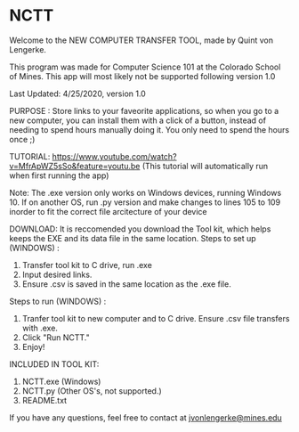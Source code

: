 # NCTT

Welcome to the NEW COMPUTER TRANSFER TOOL, made by Quint von Lengerke.

This program was made for Computer Science 101 at the Colorado School of Mines. This app will most likely not be supported following 
version 1.0

Last Updated: 4/25/2020, version 1.0

PURPOSE : Store links to your faveorite applications, so when you go to a new computer, you can install them with a click of a button,
instead of needing to spend hours manually doing it. You only need to spend the hours once ;) 

TUTORIAL: https://www.youtube.com/watch?v=MfrApWZ5sSo&feature=youtu.be
(This tutorial will automatically run when first running the app)

Note: The .exe version only works on Windows devices, running Windows 10. 
If on another OS, run .py version and make changes to lines 105 to 109 inorder to fit the correct file arcitecture of your device

DOWNLOAD: It is reccomended you download the Tool kit, which helps keeps the EXE and its data file in the same location. 
Steps to set up (WINDOWS) :

1. Transfer tool kit to C drive, run .exe
 2.  Input desired links.
3. Ensure .csv is saved in the same location as the .exe file.

Steps to run (WINDOWS) :
1. Tranfer tool kit to new computer and to C drive. Ensure .csv file transfers with .exe.
2. Click "Run NCTT."
3. Enjoy!


INCLUDED IN TOOL KIT:

1. NCTT.exe (Windows)
2. NCTT.py (Other OS's, not supported.)
3. README.txt

If you have any questions, feel free to contact at jvonlengerke@mines.edu
